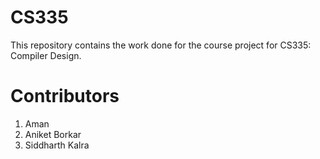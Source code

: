 # CS335
This repository contains the work done for the course project for CS335: Compiler Design.

# Contributors
1. Aman
2. Aniket Borkar
3. Siddharth Kalra
